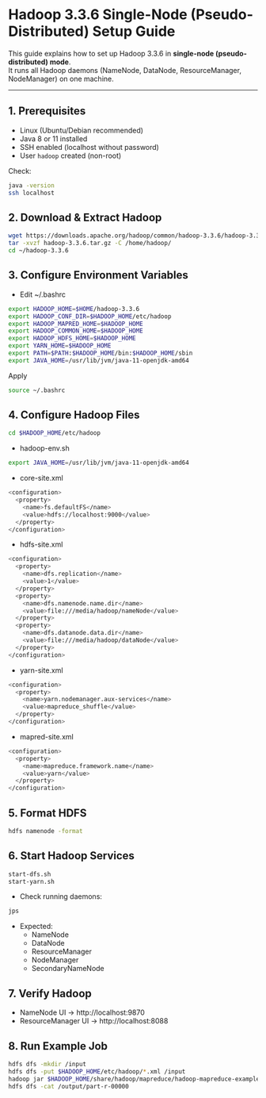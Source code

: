 # Hadoop 3.3.6 Single-Node (Pseudo-Distributed) Setup Guide

This guide explains how to set up Hadoop 3.3.6 in **single-node (pseudo-distributed) mode**.  
It runs all Hadoop daemons (NameNode, DataNode, ResourceManager, NodeManager) on one machine.

---

## 1. Prerequisites
- Linux (Ubuntu/Debian recommended)
- Java 8 or 11 installed
- SSH enabled (localhost without password)
- User `hadoop` created (non-root)

Check:
```bash
java -version
ssh localhost
```

## 2. Download & Extract Hadoop
```bash
wget https://downloads.apache.org/hadoop/common/hadoop-3.3.6/hadoop-3.3.6.tar.gz
tar -xvzf hadoop-3.3.6.tar.gz -C /home/hadoop/
cd ~/hadoop-3.3.6
```

## 3. Configure Environment Variables
- Edit ~/.bashrc
```bash
export HADOOP_HOME=$HOME/hadoop-3.3.6
export HADOOP_CONF_DIR=$HADOOP_HOME/etc/hadoop
export HADOOP_MAPRED_HOME=$HADOOP_HOME
export HADOOP_COMMON_HOME=$HADOOP_HOME
export HADOOP_HDFS_HOME=$HADOOP_HOME
export YARN_HOME=$HADOOP_HOME
export PATH=$PATH:$HADOOP_HOME/bin:$HADOOP_HOME/sbin
export JAVA_HOME=/usr/lib/jvm/java-11-openjdk-amd64
```
Apply
```bash
source ~/.bashrc
```
## 4. Configure Hadoop Files
```bash
cd $HADOOP_HOME/etc/hadoop
```
- hadoop-env.sh
```bash
export JAVA_HOME=/usr/lib/jvm/java-11-openjdk-amd64
```
- core-site.xml
```bash
<configuration>
  <property>
    <name>fs.defaultFS</name>
    <value>hdfs://localhost:9000</value>
  </property>
</configuration>
```

- hdfs-site.xml
```bash
<configuration>
  <property>
    <name>dfs.replication</name>
    <value>1</value>
  </property>
  <property>
    <name>dfs.namenode.name.dir</name>
    <value>file:///media/hadoop/nameNode</value>
  </property>
  <property>
    <name>dfs.datanode.data.dir</name>
    <value>file:///media/hadoop/dataNode</value>
  </property>
</configuration>
```
- yarn-site.xml
```bash
<configuration>
  <property>
    <name>yarn.nodemanager.aux-services</name>
    <value>mapreduce_shuffle</value>
  </property>
</configuration>
```
- mapred-site.xml
```bash
<configuration>
  <property>
    <name>mapreduce.framework.name</name>
    <value>yarn</value>
  </property>
</configuration>
```
## 5. Format HDFS

```bash
hdfs namenode -format
```

## 6. Start Hadoop Services

```bash
start-dfs.sh
start-yarn.sh
```
- Check running daemons:
```bash
jps
```
- Expected:
  - NameNode
  - DataNode
  - ResourceManager
  - NodeManager
  - SecondaryNameNode

## 7. Verify Hadoop
- NameNode UI → http://localhost:9870
- ResourceManager UI → http://localhost:8088

## 8. Run Example Job
```bash
hdfs dfs -mkdir /input
hdfs dfs -put $HADOOP_HOME/etc/hadoop/*.xml /input
hadoop jar $HADOOP_HOME/share/hadoop/mapreduce/hadoop-mapreduce-examples-3.3.6.jar wordcount /input /output
hdfs dfs -cat /output/part-r-00000
```





